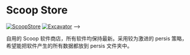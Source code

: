 # Scoop Store


 [![ScoopStore](https://github.com/leic4u/ScoopStore/actions/workflows/ci.yml/badge.svg)](https://github.com/leic4u/ScoopStore/actions/workflows/ci.yml) [![Excavator](https://github.com/leic4u/ScoopStore/actions/workflows/excavator.yml/badge.svg)](https://github.com/leic4u/ScoopStore/actions/workflows/excavator.yml) -->

自用的 Scoop 软件商店，所有软件均保持最新。采用较为激进的 persis 策略，希望能把软件产生的所有数据都放到 persis 文件夹中。
